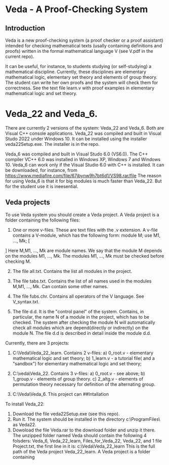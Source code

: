 # Veda - A Proof-Checking System
## Introduction
Veda is a new proof-checking system (a proof checker or a proof assistant) intended for checking mathematical texts (usally containing definitions and proofs)
written in the formal mathematical language V (see V.pdf in the current repo). 

It can be useful, for instance, to students studying (or self-studying) a mathematical discipline. 
Currently, these disciplines are elementary mathematical logic, elementary set theory and elements of group theory.
The student can write her own proofs and the system will check them for correctness. See the text file learn.v with proof examples in elementary mathematical logic
and set theory.
# Veda_22 and Veda_6. 
There are currently 2 versions of the system: Veda_22 and Veda_6. Both are Visual C++ console applications.
Veda_22 was compiled and built in Visual Studo 2022 under Windows 10. It can be installed using the installer veda22Setup.exe. The installer is in the repo.

Veda_6 was compiled and built in Visual Studo 6.0 (VS6.0). The C++ compiler VC++ 6.0 was installed  in Windows XP, Windows 7 and Windows 10.
Veda_6 can work only if the Visual Studio 6.0 with C++ is installed. It can be downloaded, for instance, from
https://www.mediafire.com/file/67jbynw9h7bt6d1/VS98.rar/file
The reason for using Veda_6 is that it for big modules is much faster than Veda_22. But for the student use it is ineesential.
## Veda projects
To use Veda system you should create a Veda project. A Veda project is a folder containing the following files:

1. One or more v-files. These are text files with the .v extension. A v-file contains a V-module, which has the following form:
module M;
use M1, ..., Mk;
[
<Definitions and Proofs>
]
Here M,M1, ..., Mk are module names. We say that the module M depends on the modules M1, ..., Mk. 
The modules  M1, ..., Mk must be checked before checking M. 

2. The file all.txt. Contains the list all modules in the project.

3. The file tabs.txt. Contains the list of all names used in the modules M,M1, ..., Mk. Can contain some other names.

4. The file fubs.chr. Contains all operators of the V language. See V_syntax.txt.

5. The file d.d. It is the "control panel" of the system. Contains, in particular, the name N of a module in the project, which has to be checked.
The system after checking the module N will automatically check all modules which are depend(directly or indirectly) on the module N.
The file d.d is described in detail inside the module d.d.

Currently, there are 3 projects:

1. C:\Veda\Veda_22_learn. Contains 2 v-files: 
a) 0_root.v - elementary mathematical logic and set theory;
b) 1_learn.v - a tutorial file( and a "sandbox") for elementary mathematical logic and set theory;

2. C:\veda\Veda_22. Contains 3 v-files:
a) 0_root.v - see above;
b) 1_group.v - elements of group theory.
c) 2_altg.v - elements of permutation theory necessary for definition of the alternating group.

3. C:\Veda\Veda_6.
This project can 
##Intallation

To install Veda_22:
1. Download the file veda22Setup.exe (see this repo).
2. Run it. The system should be installed in the directory c:\ProgramFiles\ as Veda22.
3. Dowoload the file Veda.rar to the download folder and unzip it there. The unzipped folder named Veda should contain the following 4 folsders:
Veda_6, Veda_22_learn, Files_for_Veda_22, Veda_22, and 1 file Project.txt, the first line in it is:
c:\Veda\Veda_22_learn
This is the full path of the Veda project Veda_22_learn.
A Veda project is a folder containing 
